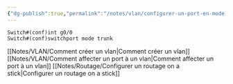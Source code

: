 ```yaml
---
{"dg-publish":true,"permalink":"/notes/vlan/configurer-un-port-en-mode-trunk/"}
---
```


```
Switch#(conf)int g0/0
Switch#(conf)switchport mode trunk
```
[[Notes/VLAN/Comment créer un vlan\|Comment créer un vlan]]
[[Notes/VLAN/Comment affecter un port à un vlan\|Comment affecter un port à un vlan]]
[[Notes/Routage/Configurer un routage on a stick\|Configurer un routage on a stick]]
